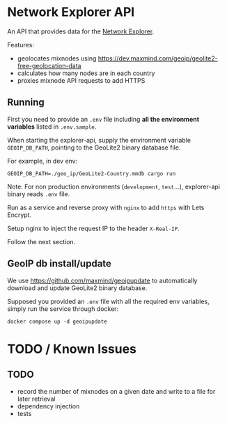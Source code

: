 # Network Explorer API

An API that provides data for the [Network Explorer](../explorer).

Features:

- geolocates mixnodes using https://dev.maxmind.com/geoip/geolite2-free-geolocation-data
- calculates how many nodes are in each country
- proxies mixnode API requests to add HTTPS

## Running

First you need to provide an `.env` file including **all the
environment variables** listed in `.env.sample`.

When starting the explorer-api, supply the environment variable
`GEOIP_DB_PATH`, pointing to the GeoLite2 binary database file.

For example, in dev env:

```shell
GEOIP_DB_PATH=./geo_ip/GeoLite2-Country.mmdb cargo run
```

Note: For non production environments (`development`, `test`...),
explorer-api binary reads `.env` file.

Run as a service and reverse proxy with `nginx` to add `https` with Lets Encrypt.

Setup nginx to inject the request IP to the header `X-Real-IP`.

Follow the next section.

## GeoIP db install/update

We use https://github.com/maxmind/geoipupdate to automatically
download and update GeoLite2 binary database.

Supposed you provided an `.env` file with all the required env
variables, simply run the service through docker:

```shell
docker compose up -d geoipupdate
```

# TODO / Known Issues

## TODO

- record the number of mixnodes on a given date and write to a file for later retrieval
- dependency injection
- tests

